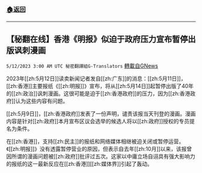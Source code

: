 ###  [:house:返回](README.md)
---


## 【秘翻在线】香港《明报》似迫于政府压力宣布暂停出版讽刺漫画
`5/12/2023 3:00 AM UTC 秘密翻譯組G-Translators` [轉載自GNews](https://gnews.org/articles/1294090)

         

2023年[[zh:5月12日]]读卖新闻记者发自[[zh:广东]]的消息：[[zh:5月11日]]，[[zh:香港]]主要报纸《[[zh:明报]]》宣布，将从[[zh:5月14日]]起暂停出版了40年的[[zh:政治]]讽刺漫画。这很可能是迫于[[zh:香港政府]]的压力，因为[[zh:香港政府]]认为这些内容有问题。

[[zh:5月9日]]，[[zh:香港政府]]发表了一份声明，谴责该报当天刊登的漫画。漫画内容是针对[[zh:政府]]本月宣布区议会选举的候选人将以[[zh:政府]]授权的专员提名为条件。

在[[zh:香港]]，支持[[zh:民主]]的报纸和网络媒体相继被迫关闭或暂停运营。《[[zh:明报]]》没有透露暂停营业的原因，但表示自去年[[zh:10月]]以来，该报曾因所谓的漫画问题被[[zh:政府]]批评过五次。这家以中庸立场自诩具有强大影响力的报纸的这一最新反应在[[zh:香港]][[zh:媒体界]]引起了轰动。
